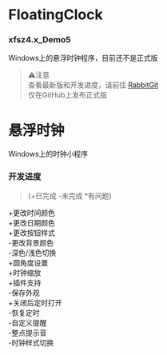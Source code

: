 # FloatingClock
### xfsz4.x_Demo5
Windows上的悬浮时钟程序，目前还不是正式版  
> ⚠️注意  
> 查看最新版和开发进度，请前往 [RabbitGit](http://rabbitshr.dynv6.net:3000/kfruit/FloctingClock4.0)  
> 仅在GitHub上发布正式版
  
# 悬浮时钟
Windows上的时钟小程序
### 开发进度
> (+已完成 -未完成 *有问题)  

+更改时间颜色  
+更改日期颜色  
+更改按钮样式  
-更改背景颜色  
-深色/浅色切换  
+圆角度设置  
+时钟缩放  
+插件支持  
-保存外观  
+关闭后定时打开  
-恢复定时  
-自定义提醒  
-整点提示音   
-时钟样式切换
